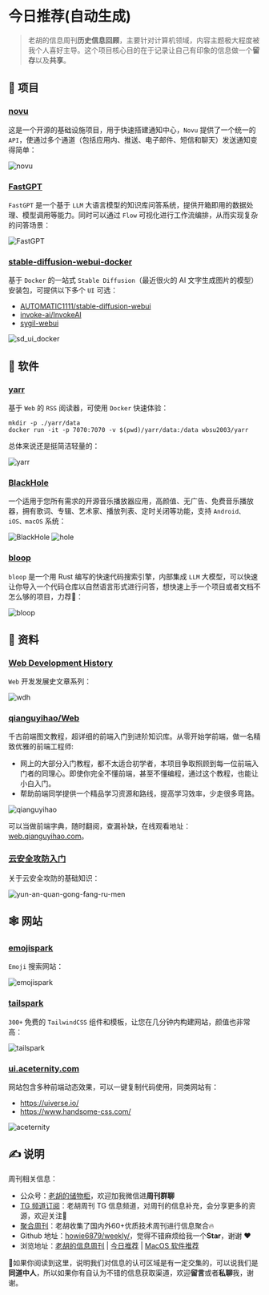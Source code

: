 # 今日推荐(自动生成)

> 老胡的信息周刊**历史信息回顾**，主要针对计算机领域，内容主题极大程度被我个人喜好主导。这个项目核心目的在于记录让自己有印象的信息做一个**留存**以及**共享**。


## 🎯 项目 

### [novu](https://github.com/novuhq/novu)

这是一个开源的基础设施项目，用于快速搭建通知中心，`Novu` 提供了一个统一的 `API`，使通过多个通道（包括应用内、推送、电子邮件、短信和聊天）发送通知变得简单：

![novu](https://images-1252557999.file.myqcloud.com/uPic/novu.jpg) 

### [FastGPT](https://github.com/labring/FastGPT)

`FastGPT` 是一个基于 `LLM` 大语言模型的知识库问答系统，提供开箱即用的数据处理、模型调用等能力。同时可以通过 `Flow` 可视化进行工作流编排，从而实现复杂的问答场景：

![FastGPT](https://images-1252557999.file.myqcloud.com/uPic/FastGPT.jpg) 

### [stable-diffusion-webui-docker](https://github.com/AbdBarho/stable-diffusion-webui-docker)

基于 `Docker` 的一站式 `Stable Diffusion`（最近很火的 AI 文字生成图片的模型）安装包，可提供以下多个 `UI` 可选：

- [AUTOMATIC1111/stable-diffusion-webui](https://github.com/AUTOMATIC1111/stable-diffusion-webui)
- [invoke-ai/InvokeAI](https://github.com/invoke-ai/InvokeAI)
- [sygil-webui](https://github.com/Sygil-Dev/sygil-webui)

![sd_ui_docker](https://images-1252557999.file.myqcloud.com/uPic/sd_ui_docker.jpg) 

## 🤖 软件 

### [yarr](https://github.com/nkanaev/yarr)

基于 `Web` 的 `RSS` 阅读器，可使用 `Docker` 快速体验：

```shell
mkdir -p ./yarr/data
docker run -it -p 7070:7070 -v $(pwd)/yarr/data:/data wbsu2003/yarr
```

总体来说还是挺简洁轻量的：

![yarr](https://images-1252557999.file.myqcloud.com/uPic/yarr.jpg) 

### [BlackHole](https://github.com/Sangwan5688/BlackHole)

一个适用于您所有需求的开源音乐播放器应用，高颜值、无广告、免费音乐播放器，拥有歌词、专辑、艺术家、播放列表、定时关闭等功能，支持 `Android、iOS、macOS` 系统：

![BlackHole](https://images-1252557999.file.myqcloud.com/uPic/BlackHole.png)
![hole](https://images-1252557999.file.myqcloud.com/uPic/hole.jpg) 

### [bloop](https://github.com/BloopAI/bloop)

`bloop` 是一个用 Rust 编写的快速代码搜索引擎，内部集成 `LLM` 大模型，可以快速让你导入一个代码仓库以自然语言形式进行问答，想快速上手一个项目或者文档不怎么够的项目，力荐👀：

![bloop](https://images-1252557999.file.myqcloud.com/uPic/bloop.jpg) 

## 👀 资料 

### [Web Development History](https://webdevelopmenthistory.com/index/)

`Web` 开发发展史文章系列：

![wdh](https://images-1252557999.file.myqcloud.com/uPic/wdh.jpg) 

### [qianguyihao/Web](https://github.com/qianguyihao/Web)

千古前端图文教程，超详细的前端入门到进阶知识库。从零开始学前端，做一名精致优雅的前端工程师:

- 网上的大部分入门教程，都不太适合初学者，本项目争取照顾到每一位前端入门者的同理心。即使你完全不懂前端，甚至不懂编程，通过这个教程，也能让小白入门。
- 帮助前端同学提供一个精品学习资源和路线，提高学习效率，少走很多弯路。

![qianguyihao](https://images-1252557999.file.myqcloud.com/uPic/qianguyihao.jpg)

可以当做前端字典，随时翻阅，查漏补缺，在线观看地址：[web.qianguyihao.com](https://web.qianguyihao.com/)。 

### [云安全攻防入门](https://lzcloudsecurity.gitbook.io/yun-an-quan-gong-fang-ru-men/)

关于云安全攻防的基础知识：

![yun-an-quan-gong-fang-ru-men](https://images-1252557999.file.myqcloud.com/uPic/yun-an-quan-gong-fang-ru-men.jpg) 

## 🕸 网站 

### [emojispark](https://emojispark.com/)

`Emoji` 搜索网站：

![emojispark](https://images-1252557999.file.myqcloud.com/uPic/d8ed41.png) 

### [tailspark](https://tailspark.co/)

`300+` 免费的 `TailwindCSS` 组件和模板，让您在几分钟内构建网站，颜值也非常高：

![tailspark](https://images-1252557999.file.myqcloud.com/uPic/tailspark.jpg) 

### [ui.aceternity.com](https://ui.aceternity.com/components)

网站包含多种前端动态效果，可以一键复制代码使用，同类网站有：

- https://uiverse.io/
- https://www.handsome-css.com/

![aceternity](https://images-1252557999.file.myqcloud.com/uPic/aceternity.jpg) 

## ✍️ 说明

周刊相关信息：

- 公众号：[老胡的储物柜](https://images-1252557999.file.myqcloud.com/uPic/ETIbMe.jpg)，欢迎加我微信进**周刊群聊**
- [TG 频道订阅](https://t.me/howie_weekly)：老胡周刊 TG 信息频道，对周刊的信息补充，会分享更多的资源，欢迎关注👏
- [聚合周刊](https://www.fre321.com/weekly)：老胡收集了国内外60+优质技术周刊进行信息聚合🔥
- Github 地址：[howie6879/weekly/](https://github.com/howie6879/weekly/)，觉得不错麻烦给我一个**Star**，谢谢 ❤️
- 浏览地址：[老胡的信息周刊](https://weekly.howie6879.com) | [今日推荐](https://weekly.howie6879.com/recommend/index.html) | [MacOS 软件推荐](https://weekly.howie6879.com/soft/mac.html)

🙌如果你阅读到这里，说明我们对信息的认可区域是有一定交集的，可以说我们是**同道中人**，所以如果你有自认为不错的信息获取渠道，欢迎**留言**或者**私聊**我，谢谢。